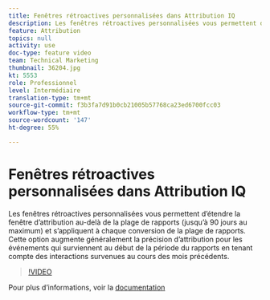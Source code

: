 ```yaml
---
title: Fenêtres rétroactives personnalisées dans Attribution IQ
description: Les fenêtres rétroactives personnalisées vous permettent d’étendre la fenêtre d’attribution au-delà de la plage de rapports (jusqu’à 90 jours au maximum) et s’appliquent à chaque conversion de la plage de rapports. Cette option augmente généralement la précision d’attribution pour les événements qui surviennent au début de la période du rapports en tenant compte des interactions survenues au cours des mois précédents.
feature: Attribution
topics: null
activity: use
doc-type: feature video
team: Technical Marketing
thumbnail: 36204.jpg
kt: 5553
role: Professionnel
level: Intermédiaire
translation-type: tm+mt
source-git-commit: f3b3fa7d91b0cb21005b57768ca23ed6700fcc03
workflow-type: tm+mt
source-wordcount: '147'
ht-degree: 55%

---
```



# Fenêtres rétroactives personnalisées dans Attribution IQ

Les fenêtres rétroactives personnalisées vous permettent d’étendre la fenêtre d’attribution au-delà de la plage de rapports (jusqu’à 90 jours au maximum) et s’appliquent à chaque conversion de la plage de rapports. Cette option augmente généralement la précision d’attribution pour les événements qui surviennent au début de la période du rapports en tenant compte des interactions survenues au cours des mois précédents.

>[!VIDEO](https://video.tv.adobe.com/v/36204/?quality=12&learn=on)

Pour plus d’informations, voir la [documentation](https://experienceleague.adobe.com/docs/analytics/analyze/analysis-workspace/attribution/models.html?lang=fr-FR#intervalles-de-recherche-en-amont)
